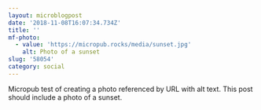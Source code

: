 ```yaml
---
layout: microblogpost
date: '2018-11-08T16:07:34.734Z'
title: ''
mf-photo:
  - value: 'https://micropub.rocks/media/sunset.jpg'
    alt: Photo of a sunset
slug: '58054'
category: social
---
```

Micropub test of creating a photo referenced by URL with alt text. This post should include a photo of a sunset.

